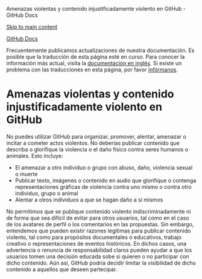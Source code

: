 Amenazas violentas y contenido injustificadamente violento en GitHub - GitHub Docs

[Skip to main content](#main-content)

[](/es)[GitHub Docs](/es)

Frecuentemente publicamos actualizaciones de nuestra documentación. Es posible que la traducción de esta página esté en curso. Para conocer la información más actual, visita la [documentación en inglés](/en). Si existe un problema con las traducciones en esta página, por favor [infórmanos](https://github.com/contact?form[subject]=translation%20issue%20on%20docs.github.com&form[comments]=).

Amenazas violentas y contenido injustificadamente violento en GitHub
==========

No puedes utilizar GitHub para organizar, promover, alentar, amenazar o incitar a cometer actos violentos. No deberías publicar contenido que describa o glorifique la violencia o el daño físico contra seres humanos o animales. Esto incluye:

* El amenazar a otro individuo o grupo con abuso, daño, violencia sexual o muerte
* Publicar texto, imágenes o contenido en audio que glorifique o contenga representaciones gráficas de violencia contra uno mismo o contra otro individuo, grupo o animal
* Alentar a otros individuos a que se hagan daño a sí mismos

No permitimos que se publique contenido violento indiscriminadamente ni de forma que sea difícil de evitar para otros usuarios, tal como en el caso de los avatares de perfil o los comentarios en las propuestas. Sin embargo, entendemos que pueden existir razones legítimas para publicar contenido violento, tal como para propósitos documentales o educativos, trabajo creativo o representaciones de eventos históricos. En dichos casos, una advertencia o renuncia de responsabilidad claros pueden ayudar a que los usuarios tomen una decisión educada sobe si quieren o no participar con dicho contenido. Aún así, GitHub podría decidir limitar la visibilidad de dicho contenido a aquellos que deseen partecipar.
